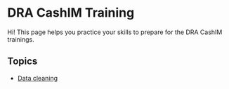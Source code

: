 # DRA CashIM Training

Hi! This page helps you practice your skills to prepare for the DRA CashIM trainings.

## Topics

- [Data cleaning](url1)